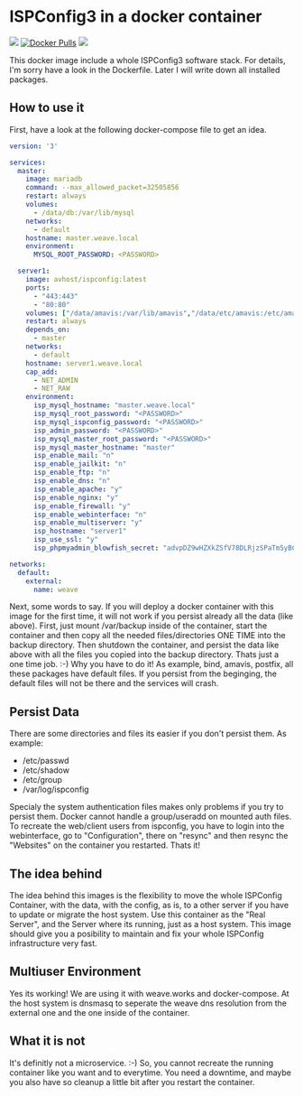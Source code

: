 # ISPConfig3 in a docker container


<a href="https://riot.im/app/#/room/#support:matrix.aventer.biz" target="_new"><img src="https://img.shields.io/static/v1?label=Chat&message=Matrix&color=brightgreen"></a></span></a>
<a href="https://hub.docker.com/r/avhost/ispconfig" target="_new">![Docker Pulls](https://img.shields.io/docker/pulls/avhost/ispconfig)</a>
<a href="https://liberapay.com/AVENTER" target="_new"><img src="https://img.shields.io/liberapay/receives/AVENTER.svg?logo=liberapay"></a>

This docker image include a whole ISPConfig3 software stack. For details, I'm sorry have a look in the Dockerfile. Later I will write down all installed packages.

## How to use it

First, have a look at the following docker-compose file to get an idea.

```yaml
version: '3'

services:
  master:
    image: mariadb
    command: --max_allowed_packet=32505856
    restart: always
    volumes:
      - /data/db:/var/lib/mysql
    networks:
      - default
    hostname: master.weave.local
    environment:
      MYSQL_ROOT_PASSWORD: <PASSWORD>

  server1:
    image: avhost/ispconfig:latest
    ports:
      - "443:443"
      - "80:80"
    volumes: ["/data/amavis:/var/lib/amavis","/data/etc/amavis:/etc/amavis", "/data/letsencrypt:/etc/letsencrypt", "/data/etc/apache2/sites-available:/etc/apache2/sites-available", "/data/etc/apache2/sites-enabled:/etc/apache2/sites-enabled", "/data/www:/var/www/", "/data/backup:/var/backup/", "/data/usr:/usr/local/ispconfig", "/data/etc/cron.d:/etc/cron.d", "/data/kis/bind:/etc/bind"]
    restart: always
    depends_on:
      - master
    networks:
      - default
    hostname: server1.weave.local
    cap_add:
      - NET_ADMIN
      - NET_RAW
    environment:
      isp_mysql_hostname: "master.weave.local"
      isp_mysql_root_password: "<PASSWORD>"
      isp_mysql_ispconfig_password: "<PASSWORD>"
      isp_admin_password: "<PASSWORD>"
      isp_mysql_master_root_password: "<PASSWORD>"
      isp_mysql_master_hostname: "master"
      isp_enable_mail: "n"
      isp_enable_jailkit: "n"
      isp_enable_ftp: "n"
      isp_enable_dns: "n"
      isp_enable_apache: "y"
      isp_enable_nginx: "y"
      isp_enable_firewall: "y"
      isp_enable_webinterface: "n"
      isp_enable_multiserver: "y"
      isp_hostname: "server1"
      isp_use_ssl: "y"
      isp_phpmyadmin_blowfish_secret: "advpDZ9wHZXkZSfV78DLRjzSPaTm5yBC"

networks:
  default:
    external:
      name: weave
```

Next, some words to say. If you will deploy a docker container with this image for the first time, it will not work if you persist already all the data (like above). First, just mount /var/backup inside of the container, start the container and then copy all the needed files/directories ONE TIME into the backup directory. Then shutdown the container, and persist the data like above with all the files you copied into the backup directory. Thats just a one time job. :-) Why you have to do it! As example, bind, amavis, postfix, all these packages have default files. If you persist from the beginging, the default files will not be there and the services will crash.

## Persist Data

There are some directories and files its easier if you don't persist them. As example:

- /etc/passwd
- /etc/shadow
- /etc/group
- /var/log/ispconfig

Specialy the system authentication files makes only problems if you try to persist them. Docker cannot handle a group/useradd on mounted auth files. To recreate the web/client users from ispconfig, you have to login into the webinterface, go to "Configuration", there on "resync" and then resync the "Websites" on the container you restarted. Thats it!

## The idea behind

The idea behind this images is the flexibility to move the whole ISPConfig Container, with the data, with the config, as is, to a other server if you have to update or migrate the host system. Use this container as the "Real Server", and the Server where its running, just as a host system. This image should give you a posibility to maintain and fix your whole ISPConfig infrastructure very fast.

## Multiuser Environment

Yes its working! We are using it with weave.works and docker-compose. At the host system is dnsmasq to seperate the weave dns resolution from the external one and the one inside of the container.

## What it is not

It's definitly not a microservice. :-) So, you cannot recreate the running container like you want and to everytime. You need a downtime, and maybe you also have so cleanup a little bit after you restart the container.
